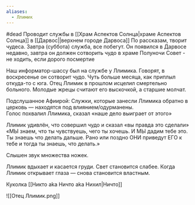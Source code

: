 ```yaml
---
aliases:
  - Ллимик
---
```

#dead 
Проводит службы в [[Храм Аспектов Солнца|храме Аспектов Солнца]] в [[Дарвос||верхнем городе Дарвоса]]
По рассказам, творит чудеса. 
Завтра (суббота) служба, все побегут.
Он появился в Дарвосе недавно, завтра он должен сотворить чудо в храме Полуночи
Совет - не ходить, если дорого посмертие

Наш информатор-шассу был на службе у Ллимика. Говорят, в воскресенье он сотворит чудо. Чуть больше месяца, как приплыл откуда-то с юга. 
Отец Ллимик в прошлом исцелил смертельно больного. Молодые жрецы считают его выскочкой, а старшие молчат. 

Подслушанное Афиирой: 
Служки, которые занесли Ллимика обратно в церковь — находятся под влиянием/одурманены.  
Голос похвалил Ллимика, сказал «наше дело выиграет от этого»

Ллимик удивлён, что совершил чудо и сказал «вы правда это сделали»  
«МЫ знаем, что ты чувствуешь, чего ты хочешь. И МЫ дадим тебе это. Ты знаешь что делать дальше. Рано или поздно ОНИ приведут ЕГО к тебе и тогда ты знаешь, что делать.»

Слышен звук множества ножек. 

Ллимик вдыхает и касается груди. Свет становится слабее. Когда Ллимик открывает глаза — снова становится властным.

Куколка [[Никто aka Ничто aka Нихил|Ничто]]

![[Отец Ллимик.png]] 